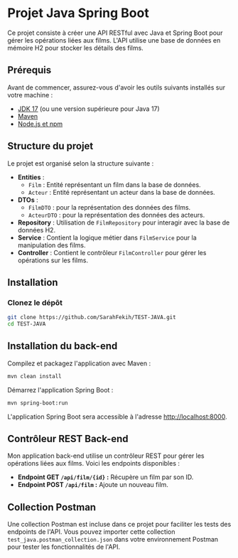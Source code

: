 # Projet Java Spring Boot

Ce projet consiste à créer une API RESTful avec Java et Spring Boot pour gérer les opérations liées aux films. L'API utilise une base de données en mémoire H2 pour stocker les détails des films.

## Prérequis

Avant de commencer, assurez-vous d'avoir les outils suivants installés sur votre machine :

- [JDK 17](https://www.oracle.com/java/technologies/javase/jdk17-archive-downloads.html) (ou une version supérieure pour Java 17)
- [Maven](https://maven.apache.org/download.cgi)
- [Node.js et npm](https://nodejs.org/en/download/)

## Structure du projet

Le projet est organisé selon la structure suivante :

- **Entities** :
  - `Film` : Entité représentant un film dans la base de données.
  - `Acteur` : Entité représentant un acteur dans la base de données.
- **DTOs** :
  - `FilmDTO` : pour la représentation des données des films.
  - `ActeurDTO` : pour la représentation des données des acteurs.
- **Repository** : Utilisation de `FilmRepository` pour interagir avec la base de données H2.
- **Service** : Contient la logique métier dans `FilmService` pour la manipulation des films.
- **Controller** : Contient le contrôleur `FilmController` pour gérer les opérations sur les films.

## Installation

### Clonez le dépôt

```bash
git clone https://github.com/SarahFekih/TEST-JAVA.git
cd TEST-JAVA
```

## Installation du back-end 

Compilez et packagez l'application avec Maven :

```bash
mvn clean install
```

Démarrez l'application Spring Boot :

```bash
mvn spring-boot:run
```

L'application Spring Boot sera accessible à l'adresse [http://localhost:8000](http://localhost:8000).

## Contrôleur REST Back-end 

Mon application back-end utilise un contrôleur REST pour gérer les opérations liées aux films. Voici les endpoints disponibles :

- **Endpoint GET `/api/film/{id}` :** Récupère un film par son ID.
- **Endpoint POST `/api/film` :** Ajoute un nouveau film.

## Collection Postman

Une collection Postman est incluse dans ce projet pour faciliter les tests des endpoints de l'API. Vous pouvez importer cette collection `test_java.postman_collection.json` dans votre environnement Postman pour tester les fonctionnalités de l'API.
